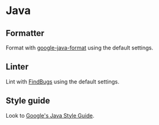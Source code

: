 # Java

## Formatter

Format with
[google-java-format](https://github.com/google/google-java-format) using
the default settings.

## Linter

Lint with [FindBugs](http://findbugs.sourceforge.net/) using the default
settings.

## Style guide

Look to [Google's Java Style Guide](https://google.github.io/styleguide/javaguide.html).
